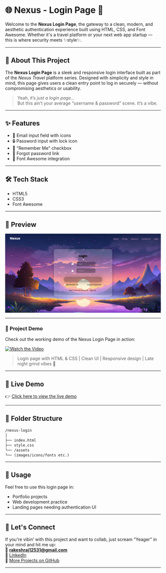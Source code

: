 # 🌐 Nexus - Login Page 🔐

Welcome to the **Nexus Login Page**, the gateway to a clean, modern, and aesthetic authentication experience built using HTML, CSS, and Font Awesome. Whether it's a travel platform or your next web app startup — this is where security meets ✨style✨.

---

## 🚀 About This Project

The **Nexus Login Page** is a sleek and responsive login interface built as part of the *Nexus Travel* platform series. Designed with simplicity and style in mind, this page gives users a clean entry point to log in securely — without compromising aesthetics or usability.

> Yeah, it’s *just a login page*…  
> But this ain’t your average “username & password” scene. It’s a vibe.

---

## ✨ Features

- 📧 Email input field with icons  
- 🔒 Password input with lock icon  
- 📝 "Remember Me" checkbox  
- 🤕 Forgot password link  
- 💅 Font Awesome integration  

---

## 🛠️ Tech Stack

- HTML5  
- CSS3  
- Font Awesome  

---

## 📸 Preview

![Nexus Login Preview](loginpage.png) 

---

### 🎥 Project Demo

Check out the working demo of the Nexus Login Page in action:

[![Watch the Video](https://img.youtube.com/vi/Rfm3pEx2K6Q/0.jpg)](https://youtu.be/Rfm3pEx2K6Q)

> Login page with HTML & CSS | Clean UI | Responsive design | Late night grind vibes 😤

---

## 🔗 Live Demo

👉 [Click here to view the live demo](https://github.com/Rakesh12531/loginpage-project/)

---

## 📁 Folder Structure

```
/nexus-login
│
├── index.html
├── style.css
└── /assets
└── (images/icons/fonts etc.)
```
---

## 📌 Usage

Feel free to use this login page in:
- Portfolio projects  
- Web development practice  
- Landing pages needing authentication UI  

---

## 🤝 Let's Connect

If you're vibin’ with this project and want to collab, just scream “Yeager” in your mind and hit me up:  
📧 **rakeshraj12531@gmail.com**  
🔗 [LinkedIn](https://www.linkedin.com/in/rakesh531)  
🐙 [More Projects on GitHub](https://github.com/Rakesh12531)

---
